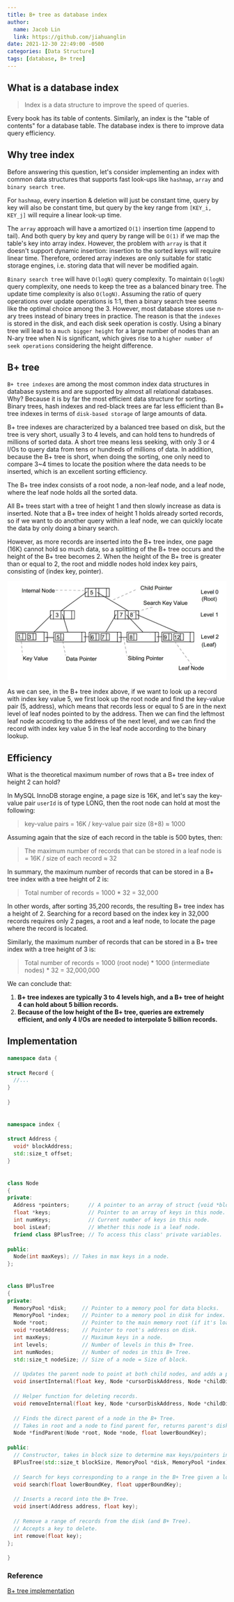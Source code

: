 ```yaml
---
title: B+ tree as database index
author:
  name: Jacob Lin
  link: https://github.com/jiahuanglin
date: 2021-12-30 22:49:00 -0500
categories: [Data Structure]
tags: [database, B+ tree]
---
```


## What is a database index

> Index is a data structure to improve the speed of queries.

Every book has its table of contents. Similarly, an index is the "table of contents" for a database table. The database index is there to improve data query efficiency.

## Why tree index
Before answering this question, let's consider implementing an index with common data structures that supports fast look-ups like `hashmap`, `array` and `binary search tree`.

For `hashmap`, every insertion & deletion will just be constant time, query by key will also be constant time, but query by the key range from `[KEY_i, KEY_j]` will require a linear look-up time. 

The `array` approach will have a amortized `O(1)` insertion time (append to tail). And both query by key and query by range will be `O(1)` if we map the table's key into array index. However, the problem with `array` is that it doesn't support dynamic insertion: insertion to the sorted keys will require linear time. Therefore, ordered array indexes are only suitable for static storage engines, i.e. storing data that will never be modified again.

`Binary search tree` will have `O(logN)` query complexity. To maintain `O(logN)` query complexity, one needs to keep the tree as a balanced binary tree. The update time complexity is also `O(logN)`. Assuming the ratio of query operations over update operations is 1:1, then a binary search tree seems like the optimal choice among the 3. However, most database stores use n-ary trees instead of binary trees in practice. The reason is that the `indexes` is stored in the disk, and each disk seek operation is costly. Using a binary tree will lead to a `much bigger height` for a large number of nodes than an N-ary tree when N is significant, which gives rise to a `higher number of seek operations` considering the height difference.

## B+ tree
`B+ tree indexes` are among the most common index data structures in database systems and are supported by almost all relational databases. Why? Because it is by far the most efficient data structure for sorting. Binary trees, hash indexes and red-black trees are far less efficient than B+ tree indexes in terms of `disk-based storage` of large amounts of data. 

B+ tree indexes are characterized by a balanced tree based on disk, but the tree is very short, usually 3 to 4 levels, and can hold tens to hundreds of millions of sorted data. A short tree means less seeking, with only 3 or 4 I/Os to query data from tens or hundreds of millions of data. In addition, because the B+ tree is short, when doing the sorting, one only need to compare 3~4 times to locate the position where the data needs to be inserted, which is an excellent sorting efficiency.

The B+ tree index consists of a root node, a non-leaf node, and a leaf node, where the leaf node holds all the sorted data.

All B+ trees start with a tree of height 1 and then slowly increase as data is inserted. Note that a B+ tree index of height 1 holds already sorted records, so if we want to do another query within a leaf node, we can quickly locate the data by only doing a binary search.

However, as more records are inserted into the B+ tree index, one page (16K) cannot hold so much data, so a splitting of the B+ tree occurs and the height of the B+ tree becomes 2. When the height of the B+ tree is greater than or equal to 2, the root and middle nodes hold index key pairs, consisting of (index key, pointer).

![B+ tree demo](/assets/img/posts/what-is-a-database-index/b+_tree.jpeg)

As we can see, in the B+ tree index above, if we want to look up a record with index key value 5, we first look up the root node and find the key-value pair (5, address), which means that records less or equal to 5 are in the next level of leaf nodes pointed to by the address. Then we can find the leftmost leaf node according to the address of the next level, and we can find the record with index key value 5 in the leaf node according to the binary lookup.

## Efficiency

What is the theoretical maximum number of rows that a B+ tree index of height 2 can hold?

In MySQL InnoDB storage engine, a page size is 16K, and let's say the key-value pair `userId` is of type LONG, then the root node can hold at most the following:

> key-value pairs = 16K / key-value pair size (8+8) ≈ 1000

Assuming again that the size of each record in the table is 500 bytes, then:

> The maximum number of records that can be stored in a leaf node is = 16K / size of each record ≈ 32

In summary, the maximum number of records that can be stored in a B+ tree index with a tree height of 2 is:

> Total number of records = 1000 * 32 = 32,000

In other words, after sorting 35,200 records, the resulting B+ tree index has a height of 2. Searching for a record based on the index key in 32,000 records requires only 2 pages, a root and a leaf node, to locate the page where the record is located.

Similarly, the maximum number of records that can be stored in a B+ tree index with a tree height of 3 is:

> Total number of records = 1000 (root node) * 1000 (intermediate nodes) * 32 = 32,000,000

We can conclude that:
1. **B+ tree indexes are typically 3 to 4 levels high, and a B+ tree of height 4 can hold about 5 billion records.**
2. **Because of the low height of the B+ tree, queries are extremely efficient, and only 4 I/Os are needed to interpolate 5 billion records.**


## Implementation
```c++
namespace data {

struct Record {
  //...
}

}


namespace index {

struct Address {
  void* blockAddress;
  std::size_t offset;
}


class Node
{
private:
  Address *pointers;      // A pointer to an array of struct {void *blockAddress, short int offset} containing other nodes in disk.
  float *keys;            // Pointer to an array of keys in this node.
  int numKeys;            // Current number of keys in this node.
  bool isLeaf;            // Whether this node is a leaf node.
  friend class BPlusTree; // To access this class' private variables.

public:
  Node(int maxKeys); // Takes in max keys in a node.
};


class BPlusTree
{
private:
  MemoryPool *disk;     // Pointer to a memory pool for data blocks.
  MemoryPool *index;    // Pointer to a memory pool in disk for index.
  Node *root;           // Pointer to the main memory root (if it's loaded).
  void *rootAddress;    // Pointer to root's address on disk.
  int maxKeys;          // Maximum keys in a node.
  int levels;           // Number of levels in this B+ Tree.
  int numNodes;         // Number of nodes in this B+ Tree.
  std::size_t nodeSize; // Size of a node = Size of block.

  // Updates the parent node to point at both child nodes, and adds a parent node if needed.
  void insertInternal(float key, Node *cursorDiskAddress, Node *childDiskAddress);

  // Helper function for deleting records.
  void removeInternal(float key, Node *cursorDiskAddress, Node *childDiskAddress);

  // Finds the direct parent of a node in the B+ Tree.
  // Takes in root and a node to find parent for, returns parent's disk address.
  Node *findParent(Node *root, Node *node, float lowerBoundKey);

public:
  // Constructor, takes in block size to determine max keys/pointers in a node.
  BPlusTree(std::size_t blockSize, MemoryPool *disk, MemoryPool *index);

  // Search for keys corresponding to a range in the B+ Tree given a lower and upper bound. Returns a list of matching Records.
  void search(float lowerBoundKey, float upperBoundKey);

  // Inserts a record into the B+ Tree.
  void insert(Address address, float key);

  // Remove a range of records from the disk (and B+ Tree).
  // Accepts a key to delete.
  int remove(float key);
};

}
```

### Reference
[B+ tree implementation](https://github.com/chenningg/b-plus-tree)